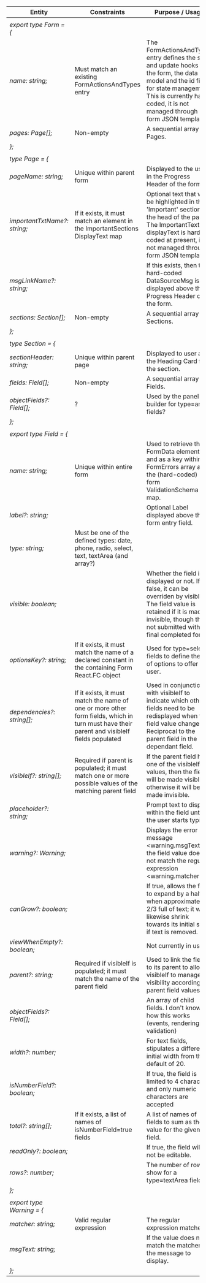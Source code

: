 | 	Entity	                         | 	Constraints	                                                                                                                                | 	Purpose / Usage	                                                                                                                                                                                                   |
|----------------------------------|----------------------------------------------------------------------------------------------------------------------------------------------|---------------------------------------------------------------------------------------------------------------------------------------------------------------------------------------------------------------------|
| 		                               | 		                                                                                                                                           | 		                                                                                                                                                                                                                  |
| 	_export type Form = {_	         | 		                                                                                                                                           | 		                                                                                                                                                                                                                  |
| 	  _name: string;_	              | 	Must match an existing FormActionsAndTypes entry	                                                                                           | 	The FormActionsAndTypes entry defines the save and update hooks for the form, the data model and the id field for state management. This is currently hard-coded, it is not managed through form JSON templating.	 |
| 	  _pages: Page[];_	             | 	Non-empty	                                                                                                                                  | 	A sequential array of Pages.	                                                                                                                                                                                      |
| 	_};_	                           | 		                                                                                                                                           | 		                                                                                                                                                                                                                  |
| 		                               | 		                                                                                                                                           | 		                                                                                                                                                                                                                  |
| 	_type Page = {_	                | 		                                                                                                                                           | 		                                                                                                                                                                                                                  |
| 	  _pageName: string;_	          | 	Unique within parent form	                                                                                                                  | 	Displayed to the user in the Progress Header of the form.	                                                                                                                                                         |
| 	  _importantTxtName?: string;_	 | 	If it exists, it must match an element in the ImportantSections DisplayText map	                                                            | 	Optional text that will be highlighted in the 'Important' section at the head of the page. The ImportantText displayText is hard-coded at present, it is not managed through form JSON templating.	                |
| 	  _msgLinkName?: string;_	      | 		                                                                                                                                           | 	If this exists, then the hard-coded DataSourceMsg is displayed above the Progress Header of the form.	                                                                                                             |
| 	  _sections: Section[];_	       | 	Non-empty	                                                                                                                                  | 	A sequential array of Sections.	                                                                                                                                                                                   |
| 	_};_	                           | 		                                                                                                                                           | 		                                                                                                                                                                                                                  |
| 		                               | 		                                                                                                                                           | 		                                                                                                                                                                                                                  |
| 	_type Section = {_	             | 		                                                                                                                                           | 		                                                                                                                                                                                                                  |
| 	  _sectionHeader: string;_	     | 	Unique within parent page	                                                                                                                  | 	Displayed to user as the Heading Card for the section.	                                                                                                                                                            |
| 	  _fields: Field[];_	           | 	Non-empty	                                                                                                                                  | 	A sequential array of Fields.	                                                                                                                                                                                     |
| 	  _objectFields?: Field[];_	    | 		  ?                                                                                                                                        | 	Used by the panel builder for type=array fields?	                                                                                                                                                                  |
| 	_};_	                           | 		                                                                                                                                           | 		                                                                                                                                                                                                                  |
| 		                               | 		                                                                                                                                           | 		                                                                                                                                                                                                                  |
| 	_export type Field = {_	        | 		                                                                                                                                           | 		                                                                                                                                                                                                                  |
| 	  _name: string;_	              | 	Unique within entire form	                                                                                                                  | 	Used to retrieve the FormData element, and as a key within the FormErrors array and the (hard-coded) form ValidationSchema map. 	                                                                                  |
| 	  _label?: string;_	            | 		                                                                                                                                           | 	Optional Label displayed above the form entry field.	                                                                                                                                                              |
| 	  _type: string;_	              | 	Must be one of the defined types: date, phone, radio, select, text, textArea (and array?)	                                                  | 		                                                                                                                                                                                                                  |
| 	  _visible: boolean;_	          | 		                                                                                                                                           | 	Whether the field is displayed or not. If false, it can be overriden by visibleIf. The field value is retained if it is made invisible, though this is not submitted with the final completed form.	               |
| 	  _optionsKey?: string;_	       | 	If it exists, it must match the name of a declared constant in the containing Form React.FC object	                                         | 	Used for type=select fields to define the list of options to offer the user.	                                                                                                                                      |
| 	  _dependencies?: string[];_	   | 	If it exists, it must match the name of one or more other form fields, which in turn must have their parent and visibleIf fields populated	 | 	Used in conjunction with visibleIf to indicate which other fields need to be redisplayed when the field value changes. Reciprocal to the parent field in the dependant field.	                                     |
| 	  _visibleIf?: string[];_	      | 	Required if parent is populated; it must match one or more possible values of the matching parent field	                                    | 	If the parent field has one of the visibleIf values, then the field will be made visible, otherwise it will be made invisible.	                                                                                    |
| 	  _placeholder?: string;_	      | 		                                                                                                                                           | 	Prompt text to display within the field until the user starts typing.	                                                                                                                                             |
| 	  _warning?: Warning;_	         | 		                                                                                                                                           | 	Displays the error message <warning.msgText> if the field value does not match the regular expression <warning.matcher>.	                                                                                          |
| 	  _canGrow?: boolean;_	         | 		                                                                                                                                           | 	If true, allows the field to expand by a half when approximately 2/3 full of text; it will likewise shrink towards its initial size if text is removed.	                                                           |
| 	  _viewWhenEmpty?: boolean;_	   | 		                                                                                                                                           | 	Not currently in use.	                                                                                                                                                                                             |
| 	  _parent?: string;_	           | 	Required if visibleIf is populated; it must match the name of the parent field	                                                             | 	Used to link the field to its parent to allow visibleIf to manage its visibility according to parent field values.	                                                                                                |
| 	  _objectFields?: Field[];_	    | 		                                                                                                                                           | 	An array of child fields. I don't know how this works (events, rendering, validation)	                                                                                                                             |
| 	  _width?: number;_	            | 		                                                                                                                                           | 	For text fields, stipulates a different initial width from the default of 20.	                                                                                                                                     |
| 	  _isNumberField?: boolean;_	   | 		                                                                                                                                           | 	If true, the field is limited to 4 characters and only numeric characters are accepted	                                                                                                                            |
| 	  _total?: string[];_	          | 	If it exists, a list of names of isNumberField=true fields	                                                                                 | 	A list of names of fields to sum as the value for the given field.	                                                                                                                                                |
| 	  _readOnly?: boolean;_	        | 		                                                                                                                                           | 	If true, the field will not be editable.	                                                                                                                                                                          |
| 	  _rows?: number;_	             | 		                                                                                                                                           | 	The number of rows to show for a type=textArea field.	                                                                                                                                                             |
| 	_};_	                           | 		                                                                                                                                           | 		                                                                                                                                                                                                                  |
| 		                               | 		                                                                                                                                           | 		                                                                                                                                                                                                                  |
| 	_export type Warning = {_	      | 		                                                                                                                                           | 		                                                                                                                                                                                                                  |
| 	  _matcher: string;_	           | 	Valid regular expression	                                                                                                                   | 	The regular expression matcher.	                                                                                                                                                                                   |
| 	  _msgText: string;_	           | 		                                                                                                                                           | 	If the value does not match the matcher, the message to display.	                                                                                                                                                  |
| 	_};_	                           | 		                                                                                                                                           | 		                                                                                                                                                                                                                  |
